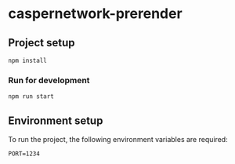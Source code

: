 # caspernetwork-prerender

## Project setup
```
npm install
```

### Run for development
```
npm run start
```

## Environment setup
To run the project, the following environment variables are required:
```
PORT=1234
```

